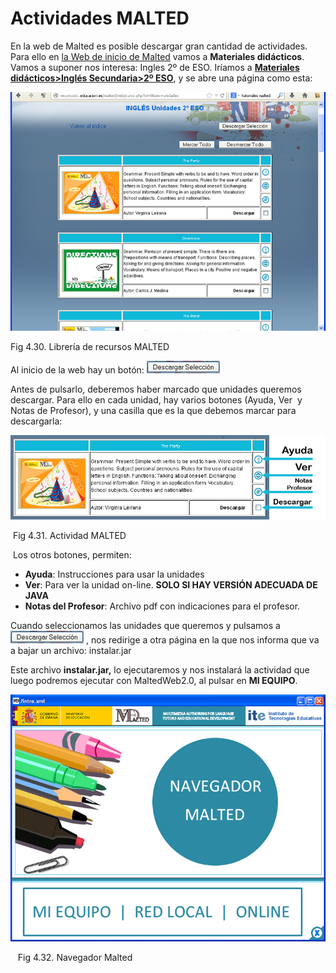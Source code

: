 
# Actividades MALTED

En la web de Malted es posible descargar gran cantidad de actividades. Para ello en [la Web de inicio de Malted](http://recursostic.educacion.es/malted/web/) vamos a **Materiales didácticos**. Vamos a suponer nos interesa: Ingles 2º de ESO. Iríamos a [**Materiales didácticos&gt;Inglés Secundaria&gt;2º ESO**](http://recursostic.educacion.es/malted/web/curso.php?id=9&amp;sec=unidades), y se abre una página como esta:

![](img/malted_actividades.jpg)
<td style="text-align: center;">Fig 4.30. Librería de recursos MALTED</td>


Al inicio de la web hay un botón: ![](img/Boton_descargar.jpg)

Antes de pulsarlo, deberemos haber marcado que unidades queremos descargar. Para ello en cada unidad, hay varios botones (Ayuda, Ver  y Notas de Profesor), y una casilla que es la que debemos marcar para descargarla:

![](img/mated_actividad.jpg)
<td style="text-align: center;"> Fig 4.31. Actividad MALTED</td>

 Los otros botones, permiten:

- **Ayuda**: Instrucciones para usar la unidades
- **Ver**: Para ver la unidad on-line. **SOLO SI HAY VERSIÓN ADECUADA DE JAVA**
- **Notas del Profesor**: Archivo pdf con indicaciones para el profesor.


Cuando seleccionamos las unidades que queremos y pulsamos a ![](img/Boton_descargar.jpg) , nos redirige a otra página en la que nos informa que va a bajar un archivo: instalar.jar

Este archivo **instalar.jar,** lo ejecutaremos y nos instalará la actividad que luego podremos ejecutar con MaltedWeb2.0, al pulsar en **MI EQUIPO**.

![](img/malted_interfaz.jpg)
<td style="text-align: center;">   Fig 4.32. Navegador Malted</td>

 

 

